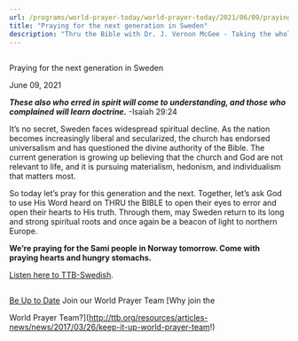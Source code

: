 ```yaml
---
url: /programs/world-prayer-today/world-prayer-today/2021/06/09/praying-for-the-next-generation-in-sweden
title: "Praying for the next generation in Sweden"
description: "Thru the Bible with Dr. J. Vernon McGee - Taking the whole Word to the whole world"
---
```







## 
 Praying for the next generation in Sweden


June 09, 2021




***These also who erred in spirit will come to understanding, and those who complained will learn doctrine.*** -Isaiah 29:24

It’s no secret, Sweden faces widespread spiritual decline. As the nation becomes increasingly liberal and secularized, the church has endorsed universalism and has questioned the divine authority of the Bible. The current generation is growing up believing that the church and God are not relevant to life, and it is pursuing materialism, hedonism, and individualism that matters most.

So today let’s pray for this generation and the next. Together, let’s ask God to use His Word heard on THRU the BIBLE to open their eyes to error and open their hearts to His truth. Through them, may Sweden return to its long and strong spiritual roots and once again be a beacon of light to northern Europe.

**We’re praying for the Sami people in Norway tomorrow. Come with praying hearts and hungry stomachs.**

[Listen here to TTB-Swedish](https://ttb.twr.org/home/day,304/language,SWE). 







## 




[Be Up to Date](http://feeds.feedburner.com/WorldPrayerToday "World Prayer Today RSS Feed")
Join our World Prayer Team
[Why join the  

World Prayer Team?](http://ttb.org/resources/articles-news/news/2017/03/26/keep-it-up-world-prayer-team!)





